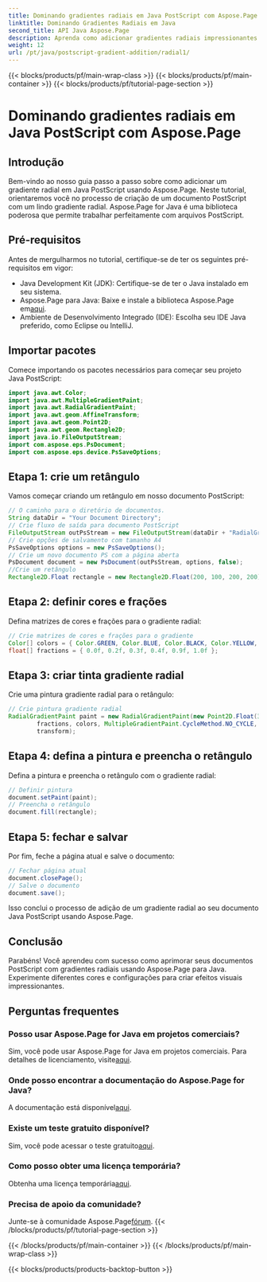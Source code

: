 ```yaml
---
title: Dominando gradientes radiais em Java PostScript com Aspose.Page
linktitle: Dominando Gradientes Radiais em Java
second_title: API Java Aspose.Page
description: Aprenda como adicionar gradientes radiais impressionantes em Java PostScript usando Aspose.Page para Java. Eleve seus documentos PostScript com este guia passo a passo.
weight: 12
url: /pt/java/postscript-gradient-addition/radial1/
---
```


{{< blocks/products/pf/main-wrap-class >}}
{{< blocks/products/pf/main-container >}}
{{< blocks/products/pf/tutorial-page-section >}}

# Dominando gradientes radiais em Java PostScript com Aspose.Page

## Introdução
Bem-vindo ao nosso guia passo a passo sobre como adicionar um gradiente radial em Java PostScript usando Aspose.Page. Neste tutorial, orientaremos você no processo de criação de um documento PostScript com um lindo gradiente radial. Aspose.Page for Java é uma biblioteca poderosa que permite trabalhar perfeitamente com arquivos PostScript.
## Pré-requisitos
Antes de mergulharmos no tutorial, certifique-se de ter os seguintes pré-requisitos em vigor:
- Java Development Kit (JDK): Certifique-se de ter o Java instalado em seu sistema.
-  Aspose.Page para Java: Baixe e instale a biblioteca Aspose.Page em[aqui](https://releases.aspose.com/page/java/).
- Ambiente de Desenvolvimento Integrado (IDE): Escolha seu IDE Java preferido, como Eclipse ou IntelliJ.
## Importar pacotes
Comece importando os pacotes necessários para começar seu projeto Java PostScript:
```java
import java.awt.Color;
import java.awt.MultipleGradientPaint;
import java.awt.RadialGradientPaint;
import java.awt.geom.AffineTransform;
import java.awt.geom.Point2D;
import java.awt.geom.Rectangle2D;
import java.io.FileOutputStream;
import com.aspose.eps.PsDocument;
import com.aspose.eps.device.PsSaveOptions;
```
## Etapa 1: crie um retângulo
Vamos começar criando um retângulo em nosso documento PostScript:
```java
// O caminho para o diretório de documentos.
String dataDir = "Your Document Directory";
// Crie fluxo de saída para documento PostScript
FileOutputStream outPsStream = new FileOutputStream(dataDir + "RadialGradient1_outPS.ps");
// Crie opções de salvamento com tamanho A4
PsSaveOptions options = new PsSaveOptions();
// Crie um novo documento PS com a página aberta
PsDocument document = new PsDocument(outPsStream, options, false);
//Crie um retângulo
Rectangle2D.Float rectangle = new Rectangle2D.Float(200, 100, 200, 200);
```
## Etapa 2: definir cores e frações
Defina matrizes de cores e frações para o gradiente radial:
```java
// Crie matrizes de cores e frações para o gradiente
Color[] colors = { Color.GREEN, Color.BLUE, Color.BLACK, Color.YELLOW, new Color(245, 245, 220), Color.RED };
float[] fractions = { 0.0f, 0.2f, 0.3f, 0.4f, 0.9f, 1.0f };
```
## Etapa 3: criar tinta gradiente radial
Crie uma pintura gradiente radial para o retângulo:
```java
// Crie pintura gradiente radial
RadialGradientPaint paint = new RadialGradientPaint(new Point2D.Float(300, 200), 100, new Point2D.Float(300, 200),
        fractions, colors, MultipleGradientPaint.CycleMethod.NO_CYCLE, MultipleGradientPaint.ColorSpaceType.SRGB,
        transform);
```
## Etapa 4: defina a pintura e preencha o retângulo
Defina a pintura e preencha o retângulo com o gradiente radial:
```java
// Definir pintura
document.setPaint(paint);
// Preencha o retângulo
document.fill(rectangle);
```
## Etapa 5: fechar e salvar
Por fim, feche a página atual e salve o documento:
```java
// Fechar página atual
document.closePage();
// Salve o documento
document.save();
```
Isso conclui o processo de adição de um gradiente radial ao seu documento Java PostScript usando Aspose.Page.
## Conclusão
Parabéns! Você aprendeu com sucesso como aprimorar seus documentos PostScript com gradientes radiais usando Aspose.Page para Java. Experimente diferentes cores e configurações para criar efeitos visuais impressionantes.
## Perguntas frequentes
### Posso usar Aspose.Page for Java em projetos comerciais?
 Sim, você pode usar Aspose.Page for Java em projetos comerciais. Para detalhes de licenciamento, visite[aqui](https://purchase.aspose.com/buy).
### Onde posso encontrar a documentação do Aspose.Page for Java?
 A documentação está disponível[aqui](https://reference.aspose.com/page/java/).
### Existe um teste gratuito disponível?
 Sim, você pode acessar o teste gratuito[aqui](https://releases.aspose.com/).
### Como posso obter uma licença temporária?
 Obtenha uma licença temporária[aqui](https://purchase.aspose.com/temporary-license/).
### Precisa de apoio da comunidade?
 Junte-se à comunidade Aspose.Page[fórum](https://forum.aspose.com/c/page/39).
{{< /blocks/products/pf/tutorial-page-section >}}

{{< /blocks/products/pf/main-container >}}
{{< /blocks/products/pf/main-wrap-class >}}

{{< blocks/products/products-backtop-button >}}

